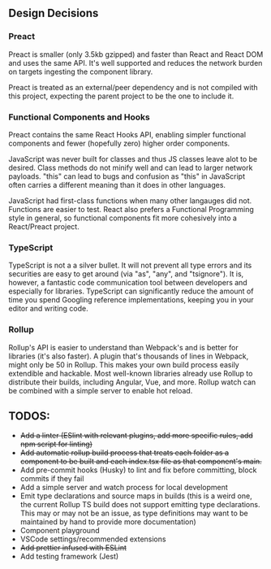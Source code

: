 ## Design Decisions

### Preact

Preact is smaller (only 3.5kb gzipped) and faster than React and React DOM and uses the same API. It's well supported and reduces the network burden on targets ingesting the component library.

Preact is treated as an external/peer dependency and is not compiled with this project, expecting the parent project to be the one to include it.

### Functional Components and Hooks

Preact contains the same React Hooks API, enabling simpler functional components and fewer (hopefully zero) higher order components.

JavaScript was never built for classes and thus JS classes leave alot to be desired. Class methods do not minify well and can lead to larger network payloads. "this" can lead to bugs and confusion as "this" in JavaScript often carries a different meaning than it does in other languages.

JavaScript had first-class functions when many other langauges did not. Functions are easier to test. React also prefers a Functional Programming style in general, so functional components fit more cohesively into a React/Preact project.

### TypeScript

TypeScript is not a a silver bullet. It will not prevent all type errors and its securities are easy to get around (via "as", "any", and "tsignore"). It is, however, a fantastic code communication tool between developers and especially for libraries. TypeScript can significantly reduce the amount of time you spend Googling reference implementations, keeping you in your editor and writing code.

### Rollup

Rollup's API is easier to understand than Webpack's and is better for libraries (it's also faster). A plugin that's thousands of lines in Webpack, might only be 50 in Rollup. This makes your own build process easily extendible and hackable. Most well-known libraries already use Rollup to distribute their builds, including Angular, Vue, and more. Rollup watch can be combined with a simple server to enable hot reload.

## TODOS:

- ~~Add a linter (ESlint with relevant plugins, add more specific rules, add npm script for linting)~~
- ~~Add automatic rollup build process that treats each folder as a component to be built and each index.tsx file as that component's main.~~
- Add pre-commit hooks (Husky) to lint and fix before committing, block commits if they fail
- Add a simple server and watch process for local development
- Emit type declarations and source maps in builds (this is a weird one, the current Rollup TS build does not support emitting type declarations. This may or may not be an issue, as type definitions may want to be maintained by hand to provide more documentation)
- Component playground
- VSCode settings/recommended extensions
- ~~Add prettier infused with ESLint~~
- Add testing framework (Jest)
